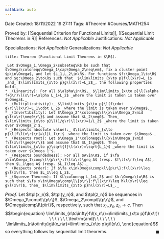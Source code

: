 ```yaml
---
mathLink: auto
---
```


<div class="topSpace"></div>

Date Created: 18/11/2022 19:27:11
Tags: #Theorem #Courses/MATH254

Proved by: [[Sequential Criterion for Functional Limits]], [[Sequential Limit Theorems in R]]
References: _Not Applicable_
Justifications: _Not Applicable_

Specializations: _Not Applicable_
Generalizations: _Not Applicable_

``` ad-Theorem
title: Theorem (Functional Limit Theorems in $\R$).

_Let $\Omega_1,\Omega_2\subseteq\R$ be such that $\Omega\coloneqq\Omega_1\cap\Omega_2\neq\em$, fix a cluster point $p\in\Omega$, and let $L_1,L_2\in\R$. For functions $f:\Omega_1\to\R$ and $g:\Omega_2\to\R$ such that_ $\lim\limits_{x\to p}f\l(x\r)=L_1$ _and_ $\lim\limits_{x\to p}g\l(x\r)=L_2$_, the following properties hold:_
* _(Linearity): For all $\alpha\in\R$,_ $\lim\limits_{x\to p}\l(\alpha f+g\r)\l(x\r)=\alpha L_1+L_2$ _where the limit is taken is taken over $\Omega$._
* _(Multiplicativity):_ $\lim\limits_{x\to p}\l(f\cdot g\r)\l(x\r)=L_1\cdot L_2$ _where the limit is taken over $\Omega$._
* _(Invertibility): Let $\Omega_2'\coloneqq\l\{x\in\Omega_2\mid g\l(x\r)\neq0\r\}$ and assume that $L_2\neq0$. Then_ $\lim\limits_{x\to p}\l(1/g\r)\l(x\r)=1/L_2$ _where the limit is taken over $\Omega_2'$._
* _(Respects absolute value):_ $\lim\limits_{x\to p}\l|f\l(x\r)\r|=\l|L_1\r|$ _where the limit is taken over $\Omega$._
* _(Respects root): Let $\Omega_1'\coloneqq\l\{x\in\Omega_1\mid f\l(x\r)\geq0\r\}$ and assume that $L_1\geq0$. Then_ $\lim\limits_{x\to p}\sqrt{f}\l(x\r)=\sqrt{L_1}$ _where the limit is taken over $\Omega_1'$._
* _(Respects boundedness): For all $A\in\R$, if $\fa x\in\Omega_1\comp\l\{p\r\}:f\l(x\r)\geq A$ (resp. $f\l(x\r)\leq A$), then $L_1\geq A$ (resp. $L_1\leq A$)._
* _(Respects order): If $\fa x\in\Omega\comp\l\{p\r\}:f\l(x\r)\leq g\l(x\r)$, then $L_1\leq L_2$._
* _(Squeeze Theorem): If $L\coloneqq L_1=L_2$ and $h:\Omega\to\R$ is such that $\fa x\in\Omega\comp\l\{p\r\}:f\l(x\r)\leq h\l(x\r)\leq g\l(x\r)$, then_ $\lim\limits_{x\to p}h\l(x\r)=L$_._

```

_Proof_. Let $\tpl{x_n}$, $\tpl{y_n}$, and $\tpl{z_n}$ be sequences in $\Omega_1\comp\l\{p\r\}$, $\Omega_2\comp\l\{p\r\}$, and $\Omega\comp\l\{p\r\}$, respectively, such that $x_n,y_n,z_n\to c$. Then
$$\begin{equation}
    \lim\limits_{n\to\infty}f\l(x_n\r)=\lim\limits_{x\to p}f\l(x\r)\ \ \ \ \ \ \ \ \textrm{and}\ \ \ \ \ \ \ \ \lim\limits_{n\to\infty}g\l(x_n\r)=\lim\limits_{x\to p}g\l(x\r),
\end{equation}$$
so everything follows by sequential limit theorems.<span style="float:right;">$\blacksquare$</span>
